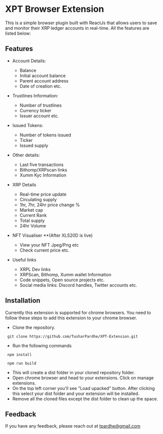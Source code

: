 
# XPT Browser Extension

This is a simple browser plugin built with ReactJs that allows users to save and monitor their XRP ledger accounts in real-time. All the features are listed below:



## Features

- Account Details: 
  - Balance
  - Initial account balance 
  - Parent account address 
  - Date of creation etc.
  
- Trustlines Information:
    - Number of trustlines 
    - Currency ticker 
    - Issuer account etc.

- Issued Tokens: 
    - Number of tokens issued 
    - Ticker 
    - Issued supply

- Other details:
    - Last five transactions
    - Bithomp/XRPscan links
    - Xumm Kyc Information 

- XRP Details
    - Real-time price update
    - Circulating supply
    - 1hr, 7hr, 24hr price change %
    - Market cap
    - Current Rank
    - Total supply
    - 24hr Volume

- NFT Visualiser **(After XLS20D is live)
    - View your NFT Jpeg/Png etc
    - Check current price etc.

- Useful links
    - XRPL Dev links
    - XRPScan, Bithomp, Xumm wallet Information
    - Code snippets, Open source projects etc.
    - Social media links: Discord handles, Twitter accounts etc.


## Installation

Currently this extension is supported for chrome browsers. You need to follow these steps to add this extension to your chrome browser.


- Clone the repository.
```
 git clone https://github.com/TusharPardhe/XPT-Extension.git
```
- Run the following commands
```
 npm install
```
```
 npm run build
```
- This will create a dist folder in your cloned repository folder.
- Open chrome browser and head to your extensions. Click on manage extensions. 
- On the top left corner you'll see "Load upacked" button. After clicking this select your dist folder and your extension will be installed.
- Remove all the cloned files except the dist folder to clean up the space.
## Feedback

If you have any feedback, please reach out at tpardhe@gmail.com

